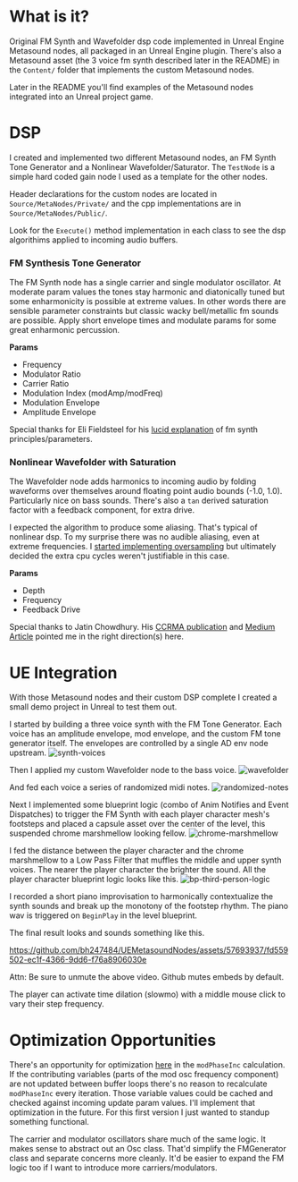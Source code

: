 # What is it?
Original FM Synth and Wavefolder dsp code implemented in Unreal Engine Metasound nodes, all packaged in an Unreal Engine plugin. There's also a Metasound asset (the 3 voice fm synth described later in the README) in the `Content/` folder that implements the custom Metasound nodes.

Later in the README you'll find examples of the Metasound nodes integrated into an Unreal project game.

# DSP
I created and implemented two different Metasound nodes, an FM Synth Tone Generator and a Nonlinear Wavefolder/Saturator. The `TestNode` is a simple hard coded gain node I used as a template for the other nodes.

Header declarations for the custom nodes are located in `Source/MetaNodes/Private/` and the cpp implementations are in `Source/MetaNodes/Public/`.

Look for the `Execute()` method implementation in each class to see the dsp algorithims applied to incoming audio buffers.

### FM Synthesis Tone Generator

The FM Synth node has a single carrier and single modulator oscillator. At moderate param values the tones stay harmonic and diatonically tuned but some enharmonicity is possible at extreme values. In other words there are sensible parameter constraints but classic wacky bell/metallic fm sounds are possible. Apply short envelope times and modulate params for some great enharmonic percussion.

**Params**
- Frequency
- Modulator Ratio
- Carrier Ratio
- Modulation Index (modAmp/modFreq)
- Modulation Envelope
- Amplitude Envelope

Special thanks for Eli Fieldsteel for his [lucid explanation](https://www.youtube.com/watch?v=UoXMUQIqFk4) of fm synth principles/parameters.

### Nonlinear Wavefolder with Saturation

The Wavefolder node adds harmonics to incoming audio by folding waveforms over themselves around floating point audio bounds (-1.0, 1.0). Particularly nice on bass sounds. There's also a `tan` derived saturation factor with a feedback component, for extra drive.

I expected the algorithm to produce some aliasing. That's typical of nonlinear dsp. To my surprise there was no audible aliasing, even at extreme frequencies. I [started implementing oversampling](https://github.com/bh247484/UEMetasoundNodes/commit/6f00e4312ec20b0bd94a8e50282031096d0504cb) but ultimately decided the extra cpu cycles weren't justifiable in this case.

**Params**
- Depth
- Frequency
- Feedback Drive

Special thanks to Jatin Chowdhury. His [CCRMA publication](https://ccrma.stanford.edu/~jatin/ComplexNonlinearities/Wavefolder.html) and [Medium Article](https://jatinchowdhury18.medium.com/complex-nonlinearities-episode-6-wavefolding-9529b5fe4102) pointed me in the right direction(s) here.

# UE Integration

With those Metasound nodes and their custom DSP complete I created a small demo project in Unreal to test them out.

I started by building a three voice synth with the FM Tone Generator. Each voice has an amplitude envelope, mod envelope, and the custom FM tone generator itself. The envelopes are controlled by a single AD env node upstream.
![synth-voices](https://github.com/bh247484/UEMetasoundNodes/assets/57693937/3f92775e-7b0e-45e0-bc88-996b0bc0b43f)

Then I applied my custom Wavefolder node to the bass voice.
![wavefolder](https://github.com/bh247484/UEMetasoundNodes/assets/57693937/d1108584-31f8-4951-8c82-7ffd7533b3a2)

And fed each voice a series of randomized midi notes.
![randomized-notes](https://github.com/bh247484/UEMetasoundNodes/assets/57693937/1d7adf6e-c17b-4896-8c37-71d3a23a4ccd)

Next I implemented some blueprint logic (combo of Anim Notifies and Event Dispatches) to trigger the FM Synth with each player character mesh's footsteps and placed a capsule asset over the center of the level, this suspended chrome marshmellow looking fellow.
![chrome-marshmellow](https://github.com/bh247484/UEMetasoundNodes/assets/57693937/5feab0e7-91f1-4c81-a305-ae34e89ff7f3)

I fed the distance between the player character and the chrome marshmellow to a Low Pass Filter that muffles the middle and upper synth voices. The nearer the player character the brighter the sound. All the player character blueprint logic looks like this.
![bp-third-person-logic](https://github.com/bh247484/UEMetasoundNodes/assets/57693937/505e5c28-b508-4e89-9e7e-2fdcf28c50f9)

I recorded a short piano improvisation to harmonically contextualize the synth sounds and break up the monotony of the footstep rhythm. The piano wav is triggered on `BeginPlay` in the level blueprint.

The final result looks and sounds something like this.

https://github.com/bh247484/UEMetasoundNodes/assets/57693937/fd559502-ec1f-4366-9dd6-f76a8906030e

Attn: Be sure to unmute the above video. Github mutes embeds by default.

The player can activate time dilation (slowmo) with a middle mouse click to vary their step frequency.

# Optimization Opportunities
There's an opportunity for optimization [here](https://github.com/bh247484/UEMetasoundNodes/blob/main/Source/MetaNodes/Private/FMGeneratorNode.cpp#L158) in the `modPhaseInc` calculation. If the contributing variables (parts of the mod osc frequency component) are not updated between buffer loops there's no reason to recalculate `modPhaseInc` every iteration. Those variable values could be cached and checked against incoming update param values. I'll implement that optimization in the future. For this first version I just wanted to standup something functional.

The carrier and modulator oscillators share much of the same logic. It makes sense to abstract out an Osc class. That'd simplify the FMGenerator class and separate concerns more cleanly. It'd be easier to expand the FM logic too if I want to introduce more carriers/modulators.
